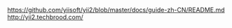 


https://github.com/yiisoft/yii2/blob/master/docs/guide-zh-CN/README.md
http://yii2.techbrood.com/